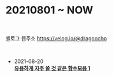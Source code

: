 # 20210801 ~ NOW

<br>

벨로그 웹주소
https://velog.io/@dragoocho

<br>

- 2021-08-20  
  [**유용하게 자주 쓸 것 같은 함수모음 1**](https://velog.io/@dragoocho/%EC%9C%A0%EC%9A%A9%ED%95%98%EA%B2%8C-%EC%9E%90%EC%A3%BC-%EC%93%B8-%EA%B2%83-%EA%B0%99%EC%9D%80-%ED%95%A8%EC%88%98%EB%AA%A8%EC%9D%8C-1)
